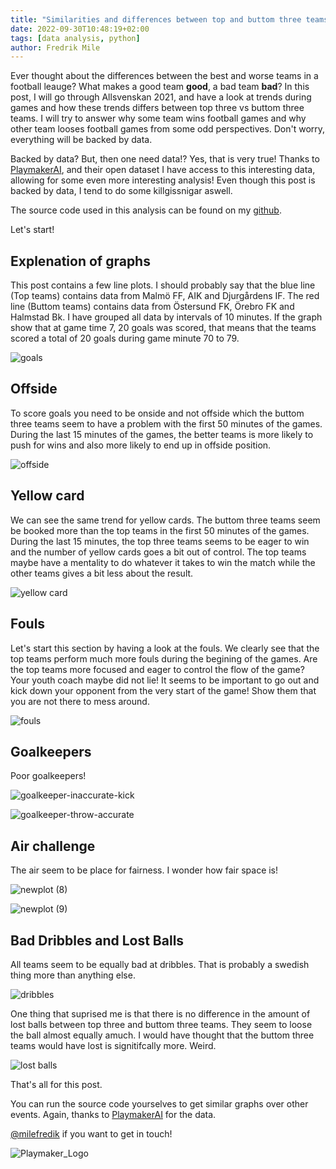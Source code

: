 ```yaml
---
title: "Similarities and differences between top and buttom three teams in Allsvenskan 2021"
date: 2022-09-30T10:48:19+02:00
tags: [data analysis, python]
author: Fredrik Mile
---
```


Ever thought about the differences between the best and worse teams in a football leauge?
What makes a good team **good**, a bad team **bad**?
In this post, I will go through Allsvenskan 2021, and have a look at trends during games and how these trends differs between top three vs buttom three teams.
I will try to answer why some team wins football games and why other team looses football games from some odd perspectives.
Don't worry, everything will be backed by data.

Backed by data? But, then one need data!? Yes, that is very true! 
Thanks to [PlaymakerAI](https://twitter.com/playmakerai), and their open dataset I have access to this interesting data, allowing for some even more interesting analysis!
Even though this post is backed by data, I tend to do some killgissnigar aswell.

The source code used in this analysis can be found on my [github](https://github.com/mile95/t/tree/main/playmaker_opendata).

Let's start!

## Explenation of graphs 

This post contains a few line plots.
I should probably say that the blue line (Top teams) contains data from Malmö FF, AIK and Djurgårdens IF.
The red line (Buttom teams) contains data from Östersund FK, Örebro FK and Halmstad Bk.
I have grouped all data by intervals of 10 minutes.
If the graph show that at game time 7, 20 goals was scored, that means that the teams scored a total of 20 goals during game minute 70 to 79.


![goals](https://user-images.githubusercontent.com/8545435/199097463-0fb4cf15-0dd5-49a8-a127-6ffb7f6bfeda.png)

## Offside

To score goals you need to be onside and not offside which the buttom three teams seem to have a problem with the first 50 minutes of the games. During the last 15 minutes of the games, the better teams is more likely to push for wins and also more likely to end up in offside position.

![offside](https://user-images.githubusercontent.com/8545435/199097888-fc82de65-b85f-47d4-b638-ae3cc856a381.png)

## Yellow card

We can see the same trend for yellow cards.
The buttom three teams seem be booked more than the top teams in the first 50 minutes of the games.
During the last 15 minutes, the top three teams seems to be eager to win and the number of yellow cards goes a bit out of control.
The top teams maybe have a mentality to do whatever it takes to win the match while the other teams gives a bit less about the result. 

![yellow card](https://user-images.githubusercontent.com/8545435/199098913-eccab286-ad62-4027-8dcf-b75d614d9ce4.png)


##  Fouls 

Let's start this section by having a look at the fouls.
We clearly see that the top teams perform much more fouls during the begining of the games.
Are the top teams more focused and eager to control the flow of the game?
Your youth coach maybe did not lie! 
It seems to be important to go out and kick down your opponent from the very start of the game!
Show them that you are not there to mess around.

![fouls](https://user-images.githubusercontent.com/8545435/199100641-0697acf5-5a02-479b-97b3-376be90b1fda.png)

## Goalkeepers

Poor goalkeepers!

![goalkeeper-inaccurate-kick](https://user-images.githubusercontent.com/8545435/199102400-4990a673-2713-4ec7-bfdf-42f6403d8742.png)


![goalkeeper-throw-accurate](https://user-images.githubusercontent.com/8545435/199102814-4eb7f5bb-2b0b-4f3b-bd3a-7f30aa628d98.png)

## Air challenge

The air seem to be place for fairness.
I wonder how fair space is!

![newplot (8)](https://user-images.githubusercontent.com/8545435/199103541-18acc470-70d9-4284-9e08-a5035a5dd211.png)

![newplot (9)](https://user-images.githubusercontent.com/8545435/199103555-69164d7e-02e1-4fef-b262-8187be83e599.png)


## Bad Dribbles and Lost Balls

All teams seem to be equally bad at dribbles.
That is probably a swedish thing more than anything else.

![dribbles](https://user-images.githubusercontent.com/8545435/199104075-0af51186-ebba-4d00-a488-5e2217a922ba.png)

One thing that suprised me is that there is no difference in the amount of lost balls between top three and buttom three teams.
They seem to loose the ball almost equally amuch. 
I would have thought that the buttom three teams would have lost is signitifcally more. Weird. 

![lost balls](https://user-images.githubusercontent.com/8545435/199104644-7e8652d7-fcae-4f81-8332-99c44e1a8d88.png)


That's all for this post.

You can run the source code yourselves to get similar graphs over other events.
Again, thanks to [PlaymakerAI](https://twitter.com/playmakerai) for the data.

[@milefredik](https://twitter.com/MileFredrik) if you want to get in touch!

![Playmaker_Logo](https://user-images.githubusercontent.com/8545435/199088543-dc8abff9-0fb4-4e5b-a553-9e8f0f8ed5ec.png)
